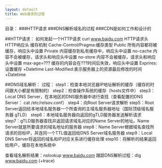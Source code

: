 ```yaml
---
layout: default
title: Web请求的过程
---
```


目录：
###HTTP请求
###DNS解析域名的过程
###CDN是如何工作和设计的

##HTTP请求：
如何发起一个HTTP请求  curl www.baidu.com
HTTP请求头
HTTP响应头
缓存机制
 Cache-Control/Pragma:缓存类型
 	Public 		所有内容都将被缓存，响应头中设置
 	Private		内容缓存到私有缓存中，响应头中设置
 	no-cache	内容不会被缓存，请求头和响应头中设置
 	no-store	内容不会被缓存，请求头和响应头中设置
 	max-age=???	缓存的内容会在???时间后失效，响应头中设置
 Exprires:设置缓存
 	+Datetime
 Last-Modified:表示服务器上的资源最后修改的时间
 	+Datetime

##DNS域名解析：
过程：
	step1：检查本地浏览器IP地址解析的缓存（缓存的时间跟大小都是有限制的）
	step2：检查操作系统的缓存（hosts文件中）
	step3：Local DNS Server，在本地区的DNS服务器中进行查找（查看配置的DNS Server： cat /etc/relsov.conf）
	step4：向Root Server请求解析
	step5：Root Server返回给本地域名服务器一个所查询的主域名服务器地址（国际顶级域名服务器 gTLD）
	step6：本地域名服务器向返回的gTLD服务器发送解析请求
	step7：gTLD服务器查找并返回请求域名对应的Name Server的地址。Name Server就是所要请求的域名地址的服务器
	step8：Name Server根据域名查找所请求的目标IP，并连同一个TTL值返回给DNS Server域名服务器
	step9：Local DNS Server将返回的域名和IP对应关系进行缓存处理
	step10：将解析的结果返回给用户，缓存在本地系统中

查看域名解析结果：nslookup www.baidu.com
跟踪DNS解析过程：dig www.baidu.com (+trace)












